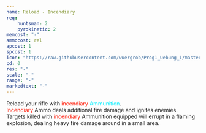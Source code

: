 ```yaml
---
name: Reload - Incendiary
req: 
    huntsman: 2
    pyrokinetic: 2
memcost: "-"
ammocost: rel
apcost: 1
spcost: 1
icon: "https://raw.githubusercontent.com/wuergrob/Prog1_Uebung_1/master/media/skills/Reload_Incendiary.png"
cd: 0
res: "-"
scale: "-"
range: "-"
markedtext: "-"
---
```

Reload your rifle with <font color='#FF1500'>incendiary</font> <font color='#00EFFF'>Ammunition</font>. <br> <font color='#FF1500'>Incendiary</font> Ammo deals additional fire damage and ignites enemies. <br>
                          Targets killed with <font color='#FF1500'>incendiary</font> Ammunition equipped will errupt in a flaming explosion, dealing heavy fire damage around in a small area.